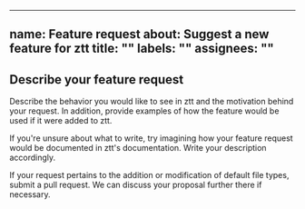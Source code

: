 <!-- /*************************
 *  Copyright (c) xTekC.      *
 *  Licensed under MPL-2.0.   *
 *  See LICENSE for details.  *
 *                            *
 ******************************/ -->

---
name: Feature request
about: Suggest a new feature for ztt
title: ""
labels: ""
assignees: ""
---

## Describe your feature request

Describe the behavior you would like to see in ztt and the motivation behind your request. 
In addition, provide examples of how the feature would be used if it were added to ztt.

If you're unsure about what to write, try imagining how your feature request would be documented in ztt's documentation. Write your description accordingly.

If your request pertains to the addition or modification of default file types, submit a pull request. We can discuss your proposal further there if necessary.
